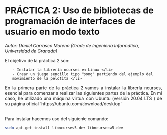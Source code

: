 # PRÁCTICA 2: Uso de bibliotecas de programación de interfaces de usuario en modo texto

*Autor: Daniel Carrasco Moreno (Grado de Ingeniería Informática, Universidad de Granada)*

El objetivo de la práctica 2 son:

<ul>

    - Instalar la librería ncurses en Linux </li>
    - Crear un juego sencillo tipo "pong" partiendo del ejemplo del movimiento de la pelotita </li>
</ul>


<div style="text-align: justify">
En la primera parte de la práctica 2 vamos a instalar la librería ncurses, esencial para comenzar a realizar las siguientes partes de la práctica.
En mi caso, he utilizado una máquina virtual con Ubuntu (versión 20.04 LTS ) de su página oficial `https://ubuntu.com/download/desktop`
</div>
<br/>

Para instalar hacemos uso del siguiente comando:
```Bash
sudo apt-get install libncurses5-dev libncursesw5-dev
```



